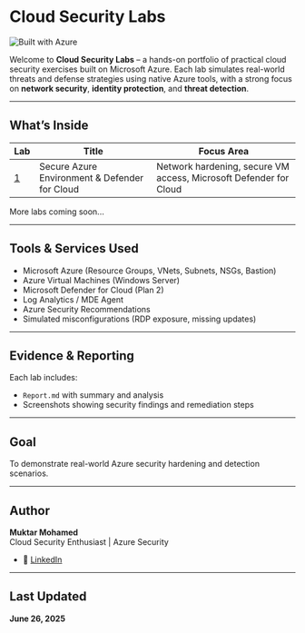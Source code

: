 # Cloud Security Labs

![Built with Azure](https://img.shields.io/badge/Built%20with-Microsoft%20Azure-0078D4?logo=microsoft-azure&logoColor=white&style=flat-square)

Welcome to **Cloud Security Labs** – a hands-on portfolio of practical cloud security exercises built on Microsoft Azure. Each lab simulates real-world threats and defense strategies using native Azure tools, with a strong focus on **network security**, **identity protection**, and **threat detection**.

---

## What’s Inside

| Lab | Title | Focus Area |
|-----|-------|------------|
| [1](./Projects/1-secure-azure-env) | Secure Azure Environment & Defender for Cloud | Network hardening, secure VM access, Microsoft Defender for Cloud |

More labs coming soon...

---

## Tools & Services Used

- Microsoft Azure (Resource Groups, VNets, Subnets, NSGs, Bastion)
- Azure Virtual Machines (Windows Server)
- Microsoft Defender for Cloud (Plan 2)
- Log Analytics / MDE Agent
- Azure Security Recommendations
- Simulated misconfigurations (RDP exposure, missing updates)

---

## Evidence & Reporting

Each lab includes:
- `Report.md` with summary and analysis
- Screenshots showing security findings and remediation steps

---

## Goal

To demonstrate real-world Azure security hardening and detection scenarios.

---

## Author

**Muktar Mohamed**  
Cloud Security Enthusiast | Azure Security 

- 🔗 [LinkedIn](https://www.linkedin.com/in/muktar-mo/)  


---

## Last Updated

**June 26, 2025**
